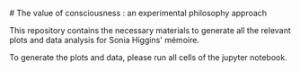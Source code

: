 # The value of consciousness : an experimental philosophy approach

This repository contains the necessary materials to generate all the relevant plots and data analysis for Sonia Higgins' mémoire.

To generate the plots and data, please run all cells of the jupyter notebook.
